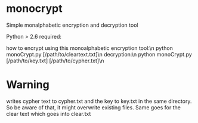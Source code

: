 monocrypt
=========

Simple monalphabetic encryption and decryption tool



Python > 2.6 required:

how to encrypt using this monoalphabetic encryption tool:\n
python monoCrypt.py [/path/to/cleartext.txt]\n
decryption:\n
python monoCrypt.py [/path/to/key.txt] [/path/to/cypher.txt]\n

Warning
=======

writes cypher text to cypher.txt and the key to key.txt in the same directory. So be aware of that, it might overwrite existing files.
Same goes for the clear text which goes into clear.txt
